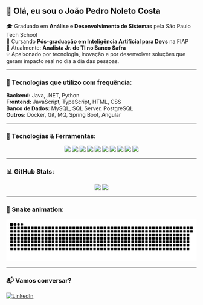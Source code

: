## 👋 Olá, eu sou o João Pedro Noleto Costa

🎓 Graduado em **Análise e Desenvolvimento de Sistemas** pela São Paulo Tech School  
🎯 Cursando **Pós-graduação em Inteligência Artificial para Devs** na FIAP  
💼 Atualmente: **Analista Jr. de TI no Banco Safra**  
💡 Apaixonado por tecnologia, inovação e por desenvolver soluções que geram impacto real no dia a dia das pessoas.

---

### 🧠 Tecnologias que utilizo com frequência:

**Backend:** Java, .NET, Python  
**Frontend:** JavaScript, TypeScript, HTML, CSS  
**Banco de Dados:** MySQL, SQL Server, PostgreSQL  
**Outros:** Docker, Git, MQ, Spring Boot, Angular

---

### 🚀 Tecnologias & Ferramentas:

<div align="center">
  <img src="https://cdn.jsdelivr.net/gh/devicons/devicon/icons/java/java-original.svg" height="40" />
  <img src="https://cdn.jsdelivr.net/gh/devicons/devicon/icons/javascript/javascript-plain.svg" height="40" />
  <img src="https://cdn.jsdelivr.net/gh/devicons/devicon/icons/typescript/typescript-original.svg" height="40" />
  <img src="https://cdn.jsdelivr.net/gh/devicons/devicon/icons/html5/html5-original.svg" height="40" />
  <img src="https://cdn.jsdelivr.net/gh/devicons/devicon/icons/css3/css3-original.svg" height="40" />
  <img src="https://cdn.jsdelivr.net/gh/devicons/devicon/icons/python/python-original.svg" height="40" />
  <img src="https://cdn.jsdelivr.net/gh/devicons/devicon/icons/mysql/mysql-original.svg" height="40" />
  <img src="https://cdn.jsdelivr.net/gh/devicons/devicon/icons/docker/docker-original.svg" height="40" />
  <img src="https://cdn.jsdelivr.net/gh/devicons/devicon/icons/dot-net/dot-net-original.svg" height="40" />
  <img src="https://cdn.jsdelivr.net/gh/devicons/devicon/icons/git/git-original.svg" height="40" />
</div>

---

### 📊 GitHub Stats:

<div align="center">
  <img height="180em" src="https://github-readme-stats.vercel.app/api?username=joao-noleto13&show_icons=true&theme=radical&include_all_commits=true&count_private=true"/>
  <img height="180em" src="https://github-readme-stats.vercel.app/api/top-langs/?username=joao-noleto13&layout=compact&theme=radical"/>
</div>

---

### 🐍 Snake animation:

<div align="center">
  <img src="https://github.com/joao-noleto13/joao-noleto13/blob/output/github-contribution-grid-snake.svg" alt="Snake animation" />
</div>

---

### 📬 Vamos conversar?

[![LinkedIn](https://img.shields.io/badge/-LinkedIn-0A66C2?style=flat-square&logo=linkedin&logoColor=white)](https://www.linkedin.com/in/joao-pedro-noleto-costa/)
